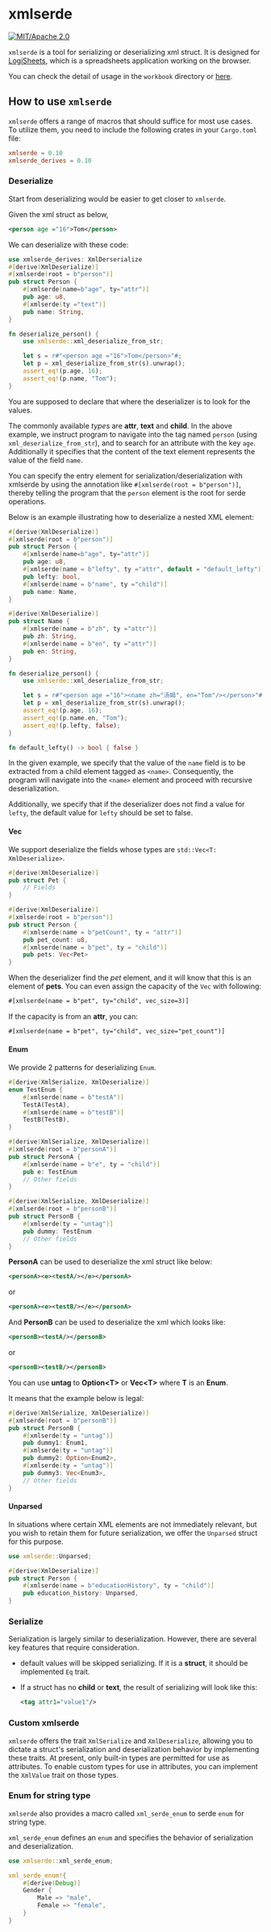 # xmlserde

[![MIT/Apache 2.0](https://img.shields.io/badge/license-MIT/Mit-blue.svg)](./LICENSE)

`xmlserde` is a tool for serializing or deserializing xml struct.
It is designed for [LogiSheets](https://github.com/proclml/LogiSheets), which is a spreadsheets application working on the browser.

You can check the detail of usage in the `workbook` directory or [here](https://github.com/logisky/LogiSheets/tree/master/crates/workbook).

## How to use `xmlserde`

`xmlserde` offers a range of macros that should suffice for most use cases. To utilize them, you need to include the following crates in your `Cargo.toml` file:

```toml
xmlserde = 0.10
xmlserde_derives = 0.10
```

### Deserialize

Start from deserializing would be easier to get closer to `xmlserde`.

Given the xml struct as below,

```xml
<person age ="16">Tom</person>
```

We can deserialize with these code:

```rs
use xmlserde_derives: XmlDerserialize
#[derive(XmlDeserialize)]
#[xmlserde(root = b"person")]
pub struct Person {
    #[xmlserde(name=b"age", ty="attr")]
    pub age: u8,
    #[xmlserde(ty ="text")]
    pub name: String,
}

fn deserialize_person() {
    use xmlserde::xml_deserialize_from_str;

    let s = r#"<person age ="16">Tom</person>"#;
    let p = xml_deserialize_from_str(s).unwrap();
    assert_eq!(p.age, 16);
    assert_eq!(p.name, "Tom");
}
```

You are supposed to declare that where the deserializer is to look for the values.

The commonly available *type*s are **attr**, **text** and **child**. In the above example, we instruct program to navigate into the tag named `person` (using `xml_deserialize_from_str`), and to search for an attribute
with the key `age`. Additionally it specifies that the content of the text element represents the value of the field `name`.

You can specify the entry element for serialization/deserialization with xmlserde by using the annotation like `#[xmlserde(root = b"person")]`, thereby telling the program that the `person` element is the root for serde operations.

Below is an example illustrating how to deserialize a nested XML element:

```rs
#[derive(XmlDeserialize)]
#[xmlserde(root = b"person")]
pub struct Person {
    #[xmlserde(name=b"age", ty="attr")]
    pub age: u8,
    #[xmlserde(name = b"lefty", ty ="attr", default = "default_lefty")]
    pub lefty: bool,
    #[xmlserde(name = b"name", ty ="child")]
    pub name: Name,
}

#[derive(XmlDeserialize)]
pub struct Name {
    #[xmlserde(name = b"zh", ty ="attr")]
    pub zh: String,
    #[xmlserde(name = b"en", ty ="attr")]
    pub en: String,
}

fn deserialize_person() {
    use xmlserde::xml_deserialize_from_str;

    let s = r#"<person age ="16"><name zh="汤姆", en="Tom"/></person>"#;
    let p = xml_deserialize_from_str(s).unwrap();
    assert_eq!(p.age, 16);
    assert_eq!(p.name.en, "Tom");
    assert_eq!(p.lefty, false);
}

fn default_lefty() -> bool { false }
```

In the given example, we specify that the value of the `name` field is to be extracted from a child element tagged as `<name>`.
Consequently, the program will navigate into the `<name>` element and proceed with recursive deserialization.

Additionally, we specify that if the deserializer does not find a value for `lefty`, the default value for `lefty` should be set to false.

#### Vec

We support deserialize the fields whose types are `std::Vec<T: XmlDeserialize>`.

```rs
#[derive(XmlDeserialize)]
pub struct Pet {
    // Fields
}

#[derive(XmlDeserialize)]
#[xmlserde(root = b"person")]
pub struct Person {
    #[xmlserde(name = b"petCount", ty = "attr")]
    pub pet_count: u8,
    #[xmlserde(name = b"pet", ty = "child")]
    pub pets: Vec<Pet>
}
```

When the deserializer find the *pet* element, and it will know that this is an element of **pets**. You can even assign the capacity of the `Vec` with following:

```xml
#[xmlserde(name = b"pet", ty="child", vec_size=3)]
```

If the capacity is from an **attr**, you can:

```xml
#[xmlserde(name = b"pet", ty="child", vec_size="pet_count")]
```

#### Enum

We provide 2 patterns for deserializing `Enum`.

```rs
#[derive(XmlSerialize, XmlDeserialize)]
enum TestEnum {
    #[xmlserde(name = b"testA")]
    TestA(TestA),
    #[xmlserde(name = b"testB")]
    TestB(TestB),
}

#[derive(XmlSerialize, XmlDeserialize)]
#[xmlserde(root = b"personA")]
pub struct PersonA {
    #[xmlserde(name = b"e", ty = "child")]
    pub e: TestEnum
    // Other fields
}

#[derive(XmlSerialize, XmlDeserialize)]
#[xmlserde(root = b"personB")]
pub struct PersonB {
    #[xmlserde(ty = "untag")]
    pub dummy: TestEnum
    // Other fields
}
```

**PersonA** can be used to deserialize the xml struct like below:

```xml
<personA><e><testA/></e></personA>
```

or

```xml
<personA><e><testB/></e></personA>
```

And **PersonB** can be used to deserialize the xml which looks like:

```xml
<personB><testA/></personB>
```

or

```xml
<personB><testB/></personB>
```

You can use **untag** to **Option\<T\>** or **Vec\<T\>** where **T** is an **Enum**.

It means that the example below is legal:

```rust
#[derive(XmlSerialize, XmlDeserialize)]
#[xmlserde(root = b"personB")]
pub struct PersonB {
    #[xmlserde(ty = "untag")]
    pub dummy1: Enum1,
    #[xmlserde(ty = "untag")]
    pub dummy2: Option<Enum2>,
    #[xmlserde(ty = "untag")]
    pub dummy3: Vec<Enum3>,
    // Other fields
}
```

#### Unparsed

In situations where certain XML elements are not immediately relevant, but you wish to retain them for future serialization, we offer the `Unparsed` struct
for this purpose.

```rs
use xmlserde::Unparsed;

#[derive(XmlDeserialize)]
pub struct Person {
    #[xmlserde(name = b"educationHistory", ty = "child")]
    pub education_history: Unparsed,
}
```

### Serialize

Serialization is largely similar to deserialization. However, there are several key features that require consideration.

- default values will be skipped serializing.
If it is a **struct**, it should be implemented `Eq` trait.
- If a struct has no **child** or **text**, the result of serializing will
  look like this:

  ```xml
  <tag attr1="value1"/>
  ```

### Custom xmlserde

`xmlserde` offers the trait `XmlSerialize` and `XmlDeserialize`, allowing you
to dictate a struct's serialization and deserialization behavior by implementing
these traits.
At present, only built-in types are permitted for use as attributes. To enable custom types for use in attributes, you can implement the `XmlValue` trait on those types.

### Enum for string type

`xmlserde` also provides a macro called `xml_serde_enum` to serde `enum` for string type.

`xml_serde_enum` defines an `enum` and specifies the behavior of serialization and deserialization.

```rust
use xmlserde::xml_serde_enum;

xml_serde_enum!{
    #[derive(Debug)]
    Gender {
        Male => "male",
        Female => "female",
    }
}
```
